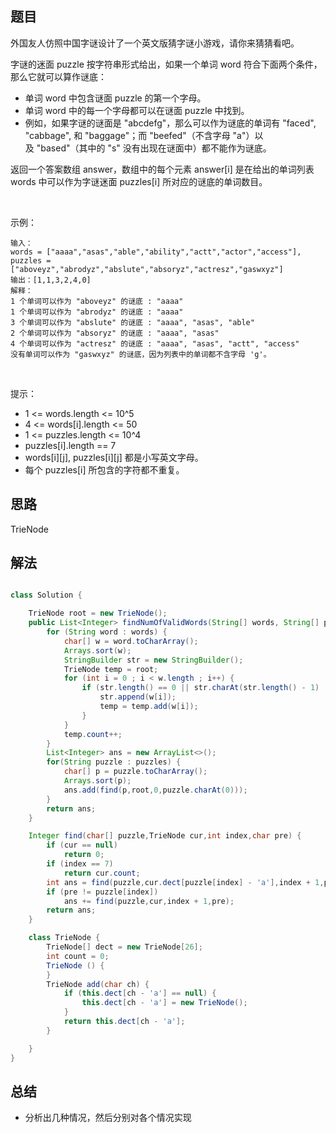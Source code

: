 

## 题目

外国友人仿照中国字谜设计了一个英文版猜字谜小游戏，请你来猜猜看吧。

字谜的迷面 puzzle 按字符串形式给出，如果一个单词 word 符合下面两个条件，那么它就可以算作谜底：

- 单词 word 中包含谜面 puzzle 的第一个字母。
- 单词 word 中的每一个字母都可以在谜面 puzzle 中找到。
- 例如，如果字谜的谜面是 "abcdefg"，那么可以作为谜底的单词有 "faced", "cabbage", 和 "baggage"；而 "beefed"（不含字母 "a"）以及 "based"（其中的 "s" 没有出现在谜面中）都不能作为谜底。

返回一个答案数组 answer，数组中的每个元素 answer[i] 是在给出的单词列表 words 中可以作为字谜迷面 puzzles[i] 所对应的谜底的单词数目。

 

示例：

    输入：
    words = ["aaaa","asas","able","ability","actt","actor","access"], 
    puzzles = ["aboveyz","abrodyz","abslute","absoryz","actresz","gaswxyz"]
    输出：[1,1,3,2,4,0]
    解释：
    1 个单词可以作为 "aboveyz" 的谜底 : "aaaa" 
    1 个单词可以作为 "abrodyz" 的谜底 : "aaaa"
    3 个单词可以作为 "abslute" 的谜底 : "aaaa", "asas", "able"
    2 个单词可以作为 "absoryz" 的谜底 : "aaaa", "asas"
    4 个单词可以作为 "actresz" 的谜底 : "aaaa", "asas", "actt", "access"
    没有单词可以作为 "gaswxyz" 的谜底，因为列表中的单词都不含字母 'g'。
 

提示：

- 1 <= words.length <= 10^5
- 4 <= words[i].length <= 50
- 1 <= puzzles.length <= 10^4
- puzzles[i].length == 7
- words[i][j], puzzles[i][j] 都是小写英文字母。
- 每个 puzzles[i] 所包含的字符都不重复。


## 思路

TrieNode

## 解法
```java

class Solution {

    TrieNode root = new TrieNode();
    public List<Integer> findNumOfValidWords(String[] words, String[] puzzles) {
        for (String word : words) {
            char[] w = word.toCharArray();
            Arrays.sort(w);
            StringBuilder str = new StringBuilder();
            TrieNode temp = root;
            for (int i = 0 ; i < w.length ; i++) {
                if (str.length() == 0 || str.charAt(str.length() - 1) != w[i]) {
                    str.append(w[i]);
                    temp = temp.add(w[i]);
                }
            }
            temp.count++;
        }
        List<Integer> ans = new ArrayList<>();
        for(String puzzle : puzzles) {
            char[] p = puzzle.toCharArray();
            Arrays.sort(p);
            ans.add(find(p,root,0,puzzle.charAt(0)));
        }
        return ans;
    }

    Integer find(char[] puzzle,TrieNode cur,int index,char pre) {
        if (cur == null)
            return 0;
        if (index == 7)
            return cur.count;
        int ans = find(puzzle,cur.dect[puzzle[index] - 'a'],index + 1,pre);
        if (pre != puzzle[index])
            ans += find(puzzle,cur,index + 1,pre); 
        return ans;
    }

    class TrieNode {
        TrieNode[] dect = new TrieNode[26];
        int count = 0;
        TrieNode () {   
        }
        TrieNode add(char ch) {
            if (this.dect[ch - 'a'] == null) {
                this.dect[ch - 'a'] = new TrieNode();
            }
            return this.dect[ch - 'a'];
        }

    }
}
```

## 总结

- 分析出几种情况，然后分别对各个情况实现 
